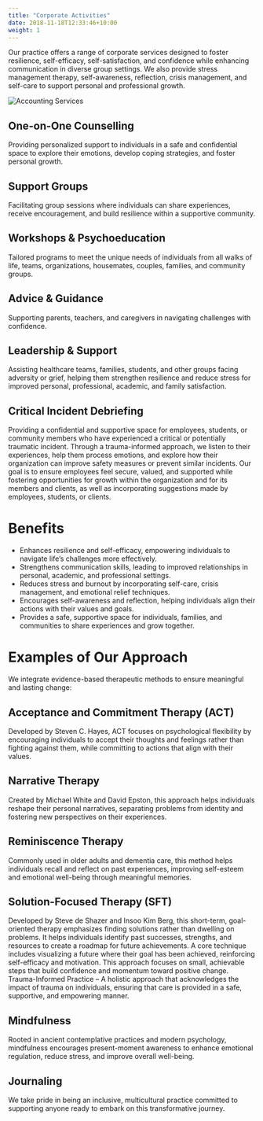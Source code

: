 ```yaml
---
title: "Corporate Activities"
date: 2018-11-18T12:33:46+10:00
weight: 1
---
```


Our practice offers a range of corporate services designed to foster resilience, self-efficacy, self-satisfaction, and confidence while enhancing communication in diverse group settings. We also provide stress management therapy, self-awareness, reflection, crisis management, and self-care to support personal and professional growth.

![Accounting Services](/images/austin-distel-nGc5RT2HmF0-unsplash.jpg)

## One-on-One Counselling

Providing personalized support to individuals in a safe and confidential space to explore their emotions, develop coping strategies, and foster personal growth. 

## Support Groups

Facilitating group sessions where individuals can share experiences, receive encouragement, and build resilience within a supportive community. 

## Workshops & Psychoeducation

Tailored programs to meet the unique needs of individuals from all walks of life, teams, organizations, housemates, couples, families, and community groups. 

## Advice & Guidance

Supporting parents, teachers, and caregivers in navigating challenges with confidence. 

## Leadership & Support

Assisting healthcare teams, families, students, and other groups facing adversity or grief, helping them strengthen resilience and reduce stress for improved personal, professional, academic, and family satisfaction. 

## Critical Incident Debriefing

Providing a confidential and supportive space for employees, students, or community members who have experienced a critical or potentially traumatic incident. Through a trauma-informed approach, we listen to their experiences, help them process emotions, and explore how their organization can improve safety measures or prevent similar incidents. Our goal is to ensure employees feel secure, valued, and supported while fostering opportunities for growth within the organization and for its members and clients, as well as incorporating suggestions made by employees, students, or clients. 

# Benefits 

- Enhances resilience and self-efficacy, empowering individuals to navigate life’s challenges more effectively.
- Strengthens communication skills, leading to improved relationships in personal, academic, and professional settings.
- Reduces stress and burnout by incorporating self-care, crisis management, and emotional relief techniques.
- Encourages self-awareness and reflection, helping individuals align their actions with their values and goals.
- Provides a safe, supportive space for individuals, families, and communities to share experiences and grow together. 

# Examples of Our Approach 

We integrate evidence-based therapeutic methods to ensure meaningful and lasting change: 

## Acceptance and Commitment Therapy (ACT)
Developed by Steven C. Hayes, ACT focuses on psychological flexibility by encouraging individuals to accept their thoughts and feelings rather than fighting against them, while committing to actions that align with their values. 

## Narrative Therapy
Created by Michael White and David Epston, this approach helps individuals reshape their personal narratives, separating problems from identity and fostering new perspectives on their experiences. 

## Reminiscence Therapy
Commonly used in older adults and dementia care, this method helps individuals recall and reflect on past experiences, improving self-esteem and emotional well-being through meaningful memories. 

## Solution-Focused Therapy (SFT)
Developed by Steve de Shazer and Insoo Kim Berg, this short-term, goal-oriented therapy emphasizes finding solutions rather than dwelling on problems. It helps individuals identify past successes, strengths, and resources to create a roadmap for future achievements. A core technique includes visualizing a future where their goal has been achieved, reinforcing self-efficacy and motivation. This approach focuses on small, achievable steps that build confidence and momentum toward positive change. Trauma-Informed Practice – A holistic approach that acknowledges the impact of trauma on individuals, ensuring that care is provided in a safe, supportive, and empowering manner. 

## Mindfulness
Rooted in ancient contemplative practices and modern psychology, mindfulness encourages present-moment awareness to enhance emotional regulation, reduce stress, and improve overall well-being. 

## Journaling 
We take pride in being an inclusive, multicultural practice committed to supporting anyone ready to embark on this transformative journey. 
